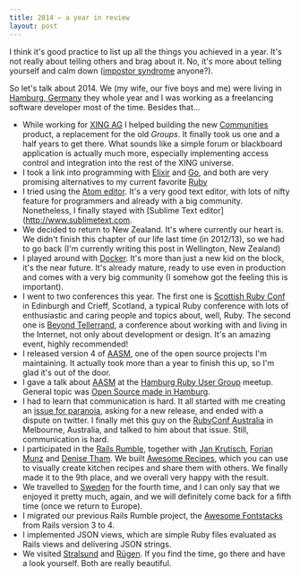 ```yaml
---
title: 2014 – a year in review
layout: post
---
```


I think it's good practice to list up all the things you achieved in a year. It's not
really about telling others and brag about it. No, it's more about telling yourself
and calm down ([impostor syndrome](http://en.wikipedia.org/wiki/Impostor_syndrome) anyone?).

So let's talk about 2014. We (my wife, our five boys and me) were living in
[Hamburg, Germany](http://en.wikipedia.org/wiki/Hamburg) they whole year and I was
working as a freelancing software developer most of the time. Besides that...

 * While working for [XING AG](https://www.xing.com) I helped building the new
   [Communities](https://www.xing.com/communities) product, a replacement for
   the old _Groups_. It finally took us one and a half years to get there. What
   sounds like a simple forum or blackboard application is actually much more,
   especially implementing access control and integration into the rest of
   the XING universe.
 * I took a link into programming with [Elixir](http://elixir-lang.org) and
   [Go](https://golang.org), and both are very promising alternatives to
   my current favorite [Ruby](https://www.ruby-lang.org/)
 * I tried using the [Atom editor](https://atom.io). It's a very good text
   editor, with lots of nifty feature for programmers and already with
   a big community. Nonetheless, I finally stayed with
   [Sublime Text editor](http://www.sublimetext.com.
 * We decided to return to New Zealand. It's where currently our heart is.
   We didn't finish this chapter of our life last time (in 2012/13), so
   we had to go back (I'm currently writing this post in Wellington, New
   Zealand)
 * I played around with [Docker](https://www.docker.com). It's more than
   just a new kid on the block, it's the near future. It's already mature,
   ready to use even in production and comes with a very big community (I
   somehow got the feeling this is important).
 * I went to two conferences this year. The first one is
   [Scottish Ruby Conf](http://2014.scottishrubyconference.com)
   in Edinburgh and Crieff, Scotland, a typical Ruby conference
   with lots of enthusiastic and caring people and topics about, well,
   Ruby. The second one is
   [Beyond Tellerrand](http://beyondtellerrand.com/2014/), a conference
   about working with and living in the Internet, not only about development
   or design. It's an amazing event, highly recommended!
 * I released version 4 of [AASM](https://github.com/aasm/aasm/), one of the
   open source projects I'm maintaining. It actually took more than a year
   to finish this up, so I'm glad it's out of the door.
 * I gave a talk about [AASM](https://github.com/aasm/aasm/) at
   the [Hamburg Ruby User Group](http://hamburg.onruby.de) meetup.
   General topic was
   [Open Source made in Hamburg](http://hamburg.onruby.de/events/ruby-usergroup-hamburg-dezember-2014).
 * I had to learn that communication is hard. It all started with me creating
   an [issue for paranoia](https://github.com/radar/paranoia/issues/173), asking
   for a new release, and ended with a dispute on twitter.
   I finally met this guy on the [RubyConf Australia](http://www.rubyconf.org.au/2015)
   in Melbourne, Australia, and talked to him about that issue. Still, communication
   is hard.
 * I participated in the [Rails Rumble](http://railsrumble.com), together with
   [Jan Krutisch](http://jan.krutisch.de),
   [Forian Munz](http://florian.munz.org) and
   [Denise Tham](http://twitter.com/deetee). We built
   [Awesome Recipes](http://www.awesomerecipes.io), which you can use to
   visually create kitchen recipes and share them with others.
   We finally made it to the 9th place, and we overall very happy
   with the result.
 * We travelled to [Sweden](http://en.wikipedia.org/wiki/Sweden) for the
   fourth time, and I can only say that we enjoyed it pretty much, again,
   and we will definitely come back for a fifth time (once we return
   to Europe).
 * I migrated our previous Rails Rumble project, the
   [Awesome Fontstacks](http://awesome-fontstacks.com) from
   Rails version 3 to 4.
 * I implemented JSON views, which are simple Ruby files evaluated
   as Rails views and delivering JSON strings.
 * We visited [Stralsund](http://en.wikipedia.org/wiki/Stralsund)
   and [Rügen](http://en.wikipedia.org/wiki/Rügen). If you find the
   time, go there and have a look yourself. Both are really beautiful.
